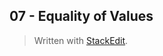 
## 07 - Equality of Values


> Written with [StackEdit](https://stackedit.io/).
<!--stackedit_data:
eyJoaXN0b3J5IjpbLTQ4MTkzOTE5XX0=
-->